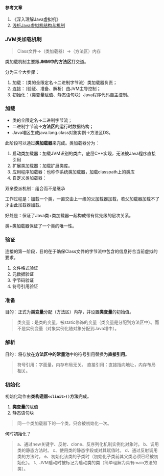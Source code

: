 #### 参考文章

1. 《深入理解Java虚拟机》
2. [浅析Java虚拟机结构与机制](http://blog.hesey.net/2011/04/introduction-to-java-virtual-machine.html)


### JVM类加载机制

>Class文件->（类加载器）->（方法区）内存

类加载机制主要跟**JMM中的方法区**打交道。

分为三个大步骤：

1. 加载：（类的全限定名->二进制字节流）类加载器负责；
2. 连接：（验证、准备、解析）由JVM主导控制；
3. 初始化：（类变量赋值、静态语句块）Java程序代码自主控制。

### 加载

- 类的全限定名->二进制字节流；
- 二进制字节流->**方法区**的运行时数据结构；
- Java堆区生成java.lang.class对象实例->方法区DS。

此阶段可以通过**类加载器**来完成。类加载器分为：

1. 启动类加载器：加载JVM识别的类库。底层C++实现，无法被Java程序直接引用
2. 扩展类加载器：加载扩展类库。
3. 应用程序加载器：也称作系统类加载器，加载classpath上的类库
4. 自定义类加载器：

双亲委派机制：组合而不是继承

工作过程是：加载一个类，一直交由上一级的父加载器加载，若父加载器加载不了才由此加载器加载。

好处是：保证了Java类+类加载器一起构成带有优先级的层次关系。

类+类加载器保证了一个类的唯一性。

### 验证

连接的第一阶段，目的在于确保Class文件的字节流中包含的信息符合当前虚拟的要求。

1. 文件格式验证
2. 元数据验证
3. 字节码验证
4. 符号引用验证

### 准备

目的：正式为**类变量**分配（方法区）内存，并设置**类变量**的初始值。

>类变量：是类的变量，被static修饰的变量（类变量是分配到方法区中）。而不是实例变量（对象实例化随对象分配到Java堆中）。

### 解析

目的：将存放在**方法区中的常量池**中的符号引用替换为**直接引用**。

>符号引用：字面量，内存布局无关。
>直接引用：直接指向地址，内存布局相关。

### 初始化

初始化动作由**类构造器`<clinit>()`方法**完成。

1. **类变量**的赋值
2. 静态语句块

>同一个类加载器下的一个类，只会被初始化一次。

何时初始化？

> a、通过new关键字、反射、clone、反序列化机制实例化对象时。
> b、调用类的静态方法时。
> c、使用类的静态字段或对其赋值时。
> d、通过反射调用类的方法时。
> e、初始化该类的子类时（初始化子类前其父类必须已经被初始化）。
> f、JVM启动时被标记为启动类的类（简单理解为具有main方法的类）。